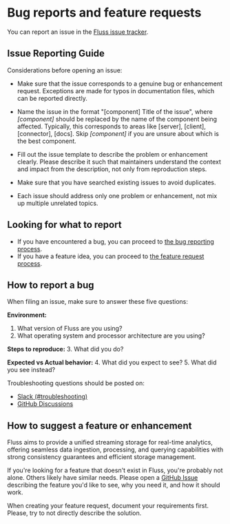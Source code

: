 # Bug reports and feature requests

You can report an issue in the [Fluss issue tracker](https://github.com/alibaba/fluss/issues).

## Issue Reporting Guide

Considerations before opening an issue:

- Make sure that the issue corresponds to a genuine bug or enhancement request. Exceptions are made for typos in documentation files, which can be reported directly.

- Name the issue in the format "[component] Title of the issue", where *[component]* should be replaced by the name of the component being affected. Typically, this corresponds to areas like [server], [client], [connector], [docs]. Skip *[component]* if you are unsure about which is the best component.

- Fill out the issue template to describe the problem or enhancement clearly. Please describe it such that maintainers understand the context and impact from the description, not only from reproduction steps.

- Make sure that you have searched existing issues to avoid duplicates.

- Each issue should address only one problem or enhancement, not mix up multiple unrelated topics.

## Looking for what to report

- If you have encountered a bug, you can proceed to [the bug reporting process](https://github.com/alibaba/fluss/issues/new?template=bug.yml).
- If you have a feature idea, you can proceed to [the feature request process](https://github.com/alibaba/fluss/issues/new?template=feature.yml).

## How to report a bug

When filing an issue, make sure to answer these five questions:

**Environment:**
1. What version of Fluss are you using?
2. What operating system and processor architecture are you using?

**Steps to reproduce:**
3. What did you do?

**Expected vs Actual behavior:**
4. What did you expect to see?
5. What did you see instead?

Troubleshooting questions should be posted on:
* [Slack (#troubleshooting)](https://join.slack.com/t/fluss-hq/shared_invite/zt-33wlna581-QAooAiCmnYboJS8D_JUcYw)
* [GitHub Discussions](https://github.com/alibaba/fluss/discussions)

## How to suggest a feature or enhancement

Fluss aims to provide a unified streaming storage for real-time analytics, offering seamless data ingestion, processing, and querying capabilities with strong consistency guarantees and efficient storage management.

If you're looking for a feature that doesn't exist in Fluss, you're probably not alone. Others likely have similar needs. Please open a [GitHub Issue](https://github.com/alibaba/fluss/issues/new) describing the feature you'd like to see, why you need it, and how it should work.

When creating your feature request, document your requirements first. Please, try to not directly describe the solution.